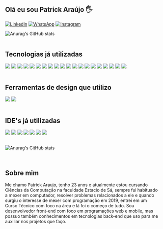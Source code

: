 ## Olá eu sou Patrick Araújo 🖐️

[![LinkedIn](https://img.shields.io/badge/LinkedIn-0077B5?style=for-the-badge&logo=linkedin&logoColor=white)](https://www.linkedin.com/in/patrick-araujo-6a1299194/)
[![WhatsApp](https://img.shields.io/badge/WhatsApp-25D366?style=for-the-badge&logo=whatsapp&logoColor=white)](https://wa.me/5521964925219)
[![Instagram](https://img.shields.io/badge/Instagram-E4405F?style=for-the-badge&logo=instagram&logoColor=white)](https://www.instagram.com/patrick_am1/)


![Anurag's GitHub stats](https://github-readme-stats.vercel.app/api?username=Patrick-costa&show_icons=true&theme=dark)
<br>
<br>
## Tecnologias já utilizadas
<div style='display: inline-block'>
<img src='https://img.shields.io/badge/HTML5-E34F26?style=for-the-badge&logo=html5&logoColor=white'>
<img src='https://img.shields.io/badge/CSS-239120?&style=for-the-badge&logo=css3&logoColor=white'>
<img src='https://img.shields.io/badge/JavaScript-F7DF1E?style=for-the-badge&logo=javascript&logoColor=black'>
<img src='https://img.shields.io/badge/C%2B%2B-00599C?style=for-the-badge&logo=c%2B%2B&logoColor=white'>
<img src='https://img.shields.io/badge/TypeScript-007ACC?style=for-the-badge&logo=typescript&logoColor=white'>
<img src='https://img.shields.io/badge/Java-ED8B00?style=for-the-badge&logo=java&logoColor=white'>
<img src='https://img.shields.io/badge/PHP-777BB4?style=for-the-badge&logo=php&logoColor=white'>
<img src='https://img.shields.io/badge/Flutter-02569B?style=for-the-badge&logo=flutter&logoColor=white'>
<img src='https://img.shields.io/badge/Angular-DD0031?style=for-the-badge&logo=angular&logoColor=whit'>
<img src='https://img.shields.io/badge/Bootstrap-563D7C?style=for-the-badge&logo=bootstrap&logoColor=white'>
<img src='https://img.shields.io/badge/Material--UI-0081CB?style=for-the-badge&logo=material-ui&logoColor=white'>
<img src='https://img.shields.io/badge/jQuery-0769AD?style=for-the-badge&logo=jquery&logoColor=white'>
<img src='https://img.shields.io/badge/Laravel-FF2D20?style=for-the-badge&logo=laravel&logoColor=white'>
<img src='https://img.shields.io/badge/Spring-6DB33F?style=for-the-badge&logo=spring&logoColor=white'>
<img src='https://img.shields.io/badge/MySQL-00000F?style=for-the-badge&logo=mysql&logoColor=white'>
<img src='https://img.shields.io/badge/PostgreSQL-316192?style=for-the-badge&logo=postgresql&logoColor=white'>
<img src='https://img.shields.io/badge/Heroku-430098?style=for-the-badge&logo=heroku&logoColor=white'>
<img src='https://img.shields.io/badge/Heroku-430098?style=for-the-badge&logo=heroku&logoColor=white'>
<img src='https://img.shields.io/badge/Arduino-00979D?style=for-the-badge&logo=Arduino&logoColor=white'>
<img src='https://img.shields.io/badge/Ionic-3880FF?style=for-the-badge&logo=ionic&logoColor=white'>
<img src=''>
</div>

<br>
<br>

<h2>Ferramentas de design que utilizo</h2>
<div style='display: inline-block'>
<img src='	https://img.shields.io/badge/Canva-%2300C4CC.svg?&style=for-the-badge&logo=Canva&logoColor=white'>
<img src='https://img.shields.io/badge/Figma-F24E1E?style=for-the-badge&logo=figma&logoColor=white'>
</div>

<br>
<br>

<h2>IDE's já utilizadas</h2>
<div style='display: inline-block'>
<img src='https://img.shields.io/badge/Android_Studio-3DDC84?style=for-the-badge&logo=android-studio&logoColor=white'>
<img src='https://img.shields.io/badge/Arduino_IDE-00979D?style=for-the-badge&logo=arduino&logoColor=white'>
<img src='https://img.shields.io/badge/Atom-66595C?style=for-the-badge&logo=Atom&logoColor=white'>
<img src='https://img.shields.io/badge/Eclipse-2C2255?style=for-the-badge&logo=eclipse&logoColor=white'>
<img src='https://img.shields.io/badge/Notepad++-90E59A.svg?style=for-the-badge&logo=notepad%2B%2B&logoColor=black'>
<img src='https://img.shields.io/badge/sublime_text-%23575757.svg?&style=for-the-badge&logo=sublime-text&logoColor=important'>
<img src='https://img.shields.io/badge/Visual_Studio_Code-0078D4?style=for-the-badge&logo=visual%20studio%20code&logoColor=white'>
<img src=''>
<img src=''>
</div>

<br>
<br>

![Anurag's GitHub stats](https://github-readme-stats.vercel.app/api/top-langs/?username=Patrick-costa&theme=blue-green)

<br>
<h2>Sobre mim</h2>
Me chamo Patrick Araujo, tenho 23 anos e atualmente estou cursando Ciências da Computação na faculdade Estacio de Sá, sempre fui habituado a mexer em computador, resolver problemas relacionados a ele e quando surgiu o interesse de mexer com programação em 2019, entrei em um Curso Técnico com foco na área e lá foi o começo de tudo. Sou desenvolvedor front-end com foco em programações web e mobile, mas possuo também conhecimentos em tecnologias back-end que uso para me auxiliar nos projetos que faço.
